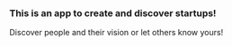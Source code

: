 ### This is an app to create and discover startups! 
Discover people and their vision or let others know yours! 
